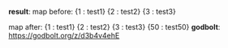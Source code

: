 **result**:
map before:
{1 : test1}
{2 : test2}
{3 : test3}


map after:
{1 : test1}
{2 : test2}
{3 : test3}
{50 : test50}
**godbolt**: https://godbolt.org/z/d3b4v4ehE